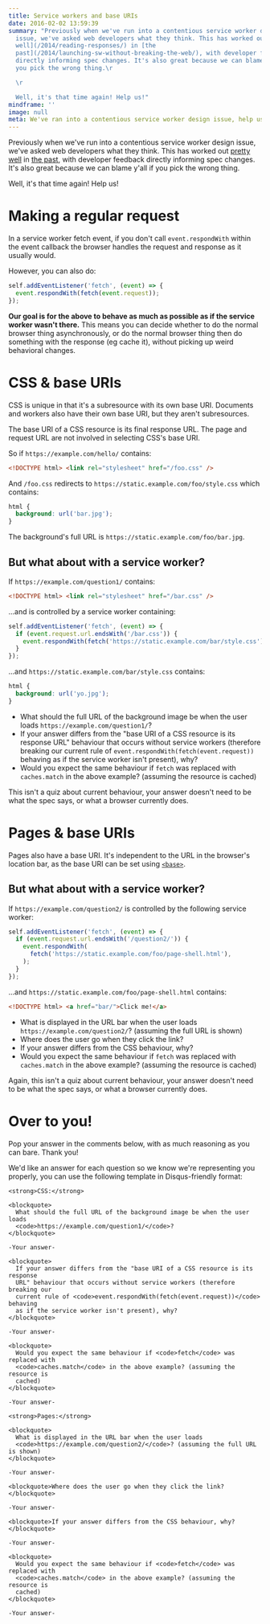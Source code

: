 ```yaml
---
title: Service workers and base URIs
date: 2016-02-02 13:59:39
summary: "Previously when we've run into a contentious service worker design
  issue, we've asked web developers what they think. This has worked out [pretty
  well](/2014/reading-responses/) in [the
  past](/2014/launching-sw-without-breaking-the-web/), with developer feedback
  directly informing spec changes. It's also great because we can blame y'all if
  you pick the wrong thing.\r

  \r

  Well, it's that time again! Help us!"
mindframe: ''
image: null
meta: We've ran into a contentious service worker design issue, help us resolve it!
---
```


Previously when we've run into a contentious service worker design issue, we've asked web developers what they think. This has worked out [pretty well](/2014/reading-responses/) in [the past](/2014/launching-sw-without-breaking-the-web/), with developer feedback directly informing spec changes. It's also great because we can blame y'all if you pick the wrong thing.

Well, it's that time again! Help us!

# Making a regular request

In a service worker fetch event, if you don't call `event.respondWith` within the event callback the browser handles the request and response as it usually would.

However, you can also do:

```js
self.addEventListener('fetch', (event) => {
  event.respondWith(fetch(event.request));
});
```

**Our goal is for the above to behave as much as possible as if the service worker wasn't there.** This means you can decide whether to do the normal browser thing asynchronously, or do the normal browser thing then do something with the response (eg cache it), without picking up weird behavioral changes.

# CSS & base URIs

CSS is unique in that it's a subresource with its own base URI. Documents and workers also have their own base URI, but they aren't subresources.

The base URI of a CSS resource is its final response URL. The page and request URL are not involved in selecting CSS's base URI.

So if `https://example.com/hello/` contains:

```html
<!DOCTYPE html> <link rel="stylesheet" href="/foo.css" />
```

And `/foo.css` redirects to `https://static.example.com/foo/style.css` which contains:

```css
html {
  background: url('bar.jpg');
}
```

The background's full URL is `https://static.example.com/foo/bar.jpg`.

## But what about with a service worker?

If `https://example.com/question1/` contains:

```html
<!DOCTYPE html> <link rel="stylesheet" href="/bar.css" />
```

…and is controlled by a service worker containing:

```js
self.addEventListener('fetch', (event) => {
  if (event.request.url.endsWith('/bar.css')) {
    event.respondWith(fetch('https://static.example.com/bar/style.css'));
  }
});
```

…and `https://static.example.com/bar/style.css` contains:

```css
html {
  background: url('yo.jpg');
}
```

- What should the full URL of the background image be when the user loads `https://example.com/question1/`?
- If your answer differs from the "base URI of a CSS resource is its response URL" behaviour that occurs without service workers (therefore breaking our current rule of `event.respondWith(fetch(event.request))` behaving as if the service worker isn't present), why?
- Would you expect the same behaviour if `fetch` was replaced with `caches.match` in the above example? (assuming the resource is cached)

This isn't a quiz about current behaviour, your answer doesn't need to be what the spec says, or what a browser currently does.

# Pages & base URIs

Pages also have a base URI. It's independent to the URL in the browser's location bar, as the base URI can be set using [`<base>`](https://developer.mozilla.org/en-US/docs/Web/HTML/Element/base).

## But what about with a service worker?

If `https://example.com/question2/` is controlled by the following service worker:

```js
self.addEventListener('fetch', (event) => {
  if (event.request.url.endsWith('/question2/')) {
    event.respondWith(
      fetch('https://static.example.com/foo/page-shell.html'),
    );
  }
});
```

…and `https://static.example.com/foo/page-shell.html` contains:

```html
<!DOCTYPE html> <a href="bar/">Click me!</a>
```

- What is displayed in the URL bar when the user loads `https://example.com/question2/`? (assuming the full URL is shown)
- Where does the user go when they click the link?
- If your answer differs from the CSS behaviour, why?
- Would you expect the same behaviour if `fetch` was replaced with `caches.match` in the above example? (assuming the resource is cached)

Again, this isn't a quiz about current behaviour, your answer doesn't need to be what the spec says, or what a browser currently does.

# Over to you!

Pop your answer in the comments below, with as much reasoning as you can bare. Thank you!

We'd like an answer for each question so we know we're representing you properly, you can use the following template in Disqus-friendly format:

```
<strong>CSS:</strong>

<blockquote>
  What should the full URL of the background image be when the user loads
  <code>https://example.com/question1/</code>?
</blockquote>

-Your answer-

<blockquote>
  If your answer differs from the "base URI of a CSS resource is its response
  URL" behaviour that occurs without service workers (therefore breaking our
  current rule of <code>event.respondWith(fetch(event.request))</code> behaving
  as if the service worker isn't present), why?
</blockquote>

-Your answer-

<blockquote>
  Would you expect the same behaviour if <code>fetch</code> was replaced with
  <code>caches.match</code> in the above example? (assuming the resource is
  cached)
</blockquote>

-Your answer-

<strong>Pages:</strong>

<blockquote>
  What is displayed in the URL bar when the user loads
  <code>https://example.com/question2/</code>? (assuming the full URL is shown)
</blockquote>

-Your answer-

<blockquote>Where does the user go when they click the link?</blockquote>

-Your answer-

<blockquote>If your answer differs from the CSS behaviour, why?</blockquote>

-Your answer-

<blockquote>
  Would you expect the same behaviour if <code>fetch</code> was replaced with
  <code>caches.match</code> in the above example? (assuming the resource is
  cached)
</blockquote>

-Your answer-
```
